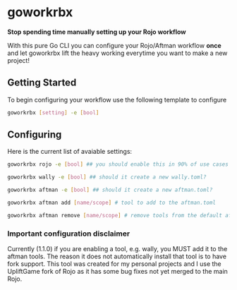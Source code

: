 # goworkrbx
**Stop spending time manually setting up your Rojo workflow**

 With this pure Go CLI you can configure your Rojo/Aftman workflow **once** and let goworkrbx lift the heavy working everytime you want to make a new project!

 ## Getting Started
 To begin configuring your workflow use the following template to configure

 ```bash
 goworkrbx [setting] -e [bool]
 ```

 ## Configuring

 Here is the current list of avaiable settings:

 ```bash
 goworkrbx rojo -e [bool] ## you should enable this in 90% of use cases

 goworkrbx wally -e [bool] ## should it create a new wally.toml?

 goworkrbx aftman -e [bool] ## should it create a new aftman.toml?

 goworkrbx aftman add [name/scope] # tool to add to the aftman.toml

 goworkrbx aftman remove [name/scope] # remove tools from the default aftman.toml
 ```

 ### **Important configuration disclaimer**

 Currently (1.1.0) if you are enabling a tool, e.g. wally, you MUST add it to the aftman tools. The reason it does not automatically install that tool is to have fork support. This tool was created for my personal projects and I use the UpliftGame fork of Rojo as it has some bug fixes not yet merged to the main Rojo.

